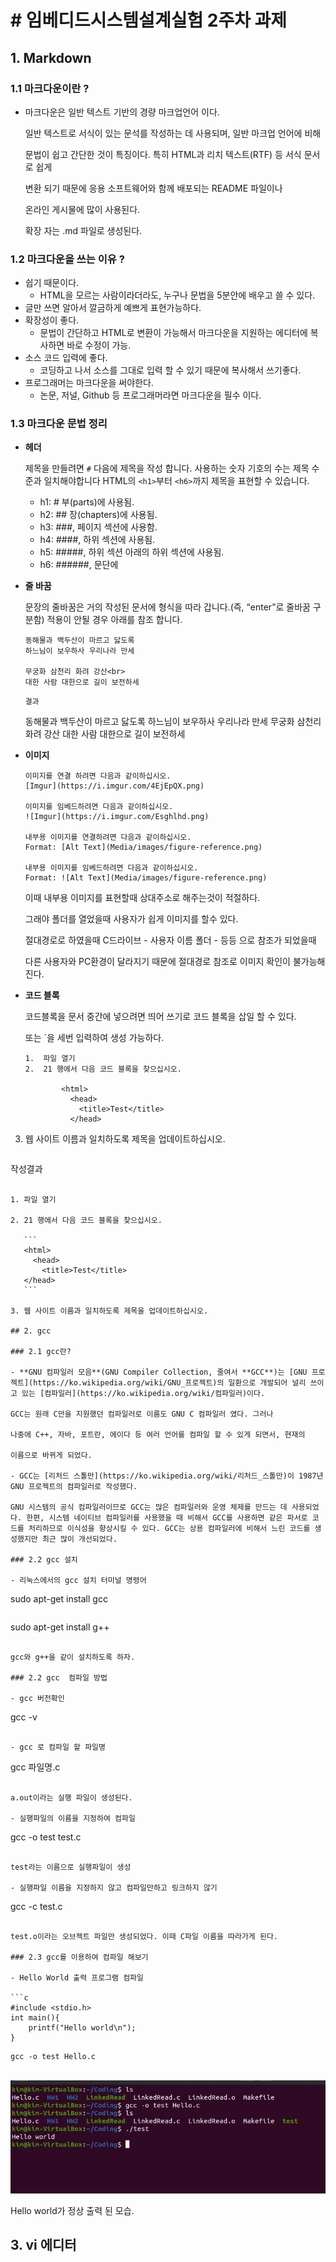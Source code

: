 # # 임베디드시스템설계실험 2주차 과제

## 1. Markdown

### 1.1 마크다운이란 ?

- 마크다운은 일반 텍스트 기반의 경량 마크업언어 이다. 

  일반 텍스트로 서식이 있는 문석를 작성하는 데 사용되며, 일반 마크업 언어에 비해 

  문법이 쉽고 간단한 것이 특징이다. 특히 HTML과 리치 텍스트(RTF) 등 서식 문서로 쉽게 

  변환 되기 때문에 응용 소프트웨어와 함께 배포되는 README 파일이나 

  온라인 게시물에 많이 사용된다. 

  확장 자는 .md 파일로 생성된다. 

### 1.2 마크다운을 쓰는 이유 ?

- 쉽기 때문이다. 
  - HTML을 모르는 사람이라더라도,  누구나 문법을 5분안에 배우고 쓸 수 있다.
- 글만 쓰면 알아서 깔금하게 예쁘게 표현가능하다.
- 확장성이 좋다.
  - 문법이 간단하고 HTML로 변환이 가능해서 마크다운을 지원하는 에디터에 복사하면 바로 수정이 가능.
- 소스 코드 입력에 좋다. 
  - 코딩하고 나서 소스를 그대로 입력 할 수 있기 때문에 복사해서 쓰기좋다.
- 프로그래머는 마크다운을 써야한다. 
  - 논문, 저널, Github 등 프로그래머라면 마크다운을 필수 이다.

### 1.3 마크다운 문법 정리

- **헤더**

  제목을 만들려면 `#` 다음에 제목을 작성 합니다. 사용하는 숫자 기호의 수는 제목 수준과 일치해야합니다 HTML의 `<h1>`부터 `<h6>`까지 제목을 표현할 수 있습니다.

  - h1: # 부(parts)에 사용됨.
  - h2: ## 장(chapters)에 사용됨.
  - h3: ###, 페이지 섹션에 사용함.
  - h4: ####, 하위 섹션에 사용됨.
  - h5: #####, 하위 섹션 아래의 하위 섹션에 사용됨.
  - h6: ######, 문단에

- **줄 바꿈**

  문장의 줄바꿈은 거의 작성된 문서에 형식을 따라 갑니다.(즉, “enter”로 줄바꿈 구분함) 적용이 안될 경우 아래를 참조 합니다.

  ```
  동해물과 백두산이 마르고 닳도록 
  하느님이 보우하사 우리나라 만세  
  
  무궁화 삼천리 화려 강산<br>
  대한 사람 대한으로 길이 보전하세
  ```

  ```
  결과
  ```

  동해물과 백두산이 마르고 닳도록 하느님이 보우하사 우리나라 만세 무궁화 삼천리 화려 강산
  대한 사람 대한으로 길이 보전하세

- **이미지** 

  ```
  이미지를 연결 하려면 다음과 같이하십시오.
  [Imgur](https://i.imgur.com/4EjEpQX.png)
  
  이미지를 임베드하려면 다음과 같이하십시오.
  ![Imgur](https://i.imgur.com/Esghlhd.png)
  
  내부용 이미지를 연결하려면 다음과 같이하십시오.
  Format: [Alt Text](Media/images/figure-reference.png)
  
  내부용 이미지를 임베드하려면 다음과 같이하십시오.
  Format: ![Alt Text](Media/images/figure-reference.png)
  ```

  이때 내부용 이미지를 표현할때 상대주소로 해주는것이 적절하다. 

  그래야 폴더를 열었을때 사용자가 쉽게 이미지를 할수 있다. 

  절대경로로 하였을때 C드라이브 - 사용자 이름 폴더 - 등등 으로 참조가 되었을때

  다른 사용자와 PC환경이 달라지기 때문에 절대경로 참조로 이미지 확인이 불가능해진다.

- **코드 블록**

  코드블록을 문서 중간에 넣으려면 띄어 쓰기로 코드 블록을 삽일 할 수 있다.

  또는 `을 세번 입력하여 생성 가능하다.
  
  ```
  1.  파일 열기
  2.  21 행에서 다음 코드 블록을 찾으십시오.
  
          <html>
            <head>
              <title>Test</title>
            </head>
  
3.  웹 사이트 이름과 일치하도록 제목을 업데이트하십시오.
  ```
  
  ```
작성결과
  ```

  1. 파일 열기

  2. 21 행에서 다음 코드 블록을 찾으십시오.
  
     ```
     <html>
       <head>
         <title>Test</title>
     </head>
     ```
  
  3. 웹 사이트 이름과 일치하도록 제목을 업데이트하십시오.

## 2. gcc 

### 2.1 gcc란?

- **GNU 컴파일러 모음**(GNU Compiler Collection, 줄여서 **GCC**)는 [GNU 프로젝트](https://ko.wikipedia.org/wiki/GNU_프로젝트)의 일환으로 개발되어 널리 쓰이고 있는 [컴파일러](https://ko.wikipedia.org/wiki/컴파일러)이다.

  GCC는 원래 C만을 지원했던 컴파일러로 이름도 GNU C 컴파일러 였다. 그러나

  나중에 C++, 자바, 포트란, 에이다 등 여러 언어를 컴파일 할 수 있게 되면서, 현재의

  이름으로 바뀌게 되었다. 

- GCC는 [리처드 스톨만](https://ko.wikipedia.org/wiki/리처드_스톨만)이 1987년 GNU 프로젝트의 컴파일러로 작성했다. 

  GNU 시스템의 공식 컴파일러이므로 GCC는 많은 컴파일러와 운영 체제를 만드는 데 사용되었다. 한편, 시스템 네이티브 컴파일러를 사용했을 때 비해서 GCC를 사용하면 같은 파서로 코드를 처리하므로 이식성을 향상시킬 수 있다. GCC는 상용 컴파일러에 비해서 느린 코드를 생성했지만 최근 많이 개선되었다.

### 2.2 gcc 설치 

- 리눅스에서의 gcc 설치 터미널 명령어

  ```
  sudo apt-get install gcc
  ```

  ```
  sudo apt-get install g++
  ```

  gcc와 g++을 같이 설치하도록 하자. 

### 2.2 gcc  컴파일 방법

- gcc 버전확인

  ``` 
  gcc -v
  ```

- gcc 로 컴파일 할 파일명

  ```
  gcc 파일명.c
  ```

  a.out이라는 실행 파일이 생성된다.

- 실행파일의 이름을 지정하여 컴파일

  ```
  gcc -o test test.c 
  ```

  test라는 이름으로 실행파일이 생성

- 실행파일 이름을 지정하지 않고 컴파일만하고 링크하지 않기

  ```
  gcc -c test.c
  ```

  test.o이라는 오브젝트 파일만 생성되었다. 이때 C파일 이름을 따라가게 된다. 

### 2.3 gcc를 이용하여 컴파일 해보기 

- Hello World 출력 프로그램 컴파일

  ```c
  #include <stdio.h>
  int main(){
      printf("Hello world\n");
  }
  ```

  ```
  gcc -o test Hello.c
  ```

  ​	![gcc_compile](./1.jpg)

  Hello world가 정상 출력 된 모습.



## 3. vi 에디터



